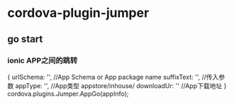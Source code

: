 # cordova-plugin-jumper

## go start
### ionic APP之间的跳转
{
  urlSchema: '', //App Schema or App package name
  suffixText: '', //传入参数
  appType: '', //App类型 appstore/inhouse/
  downloadUr: '' //App下载地址
}
cordova.plugins.Jumper.AppGo(appInfo);
